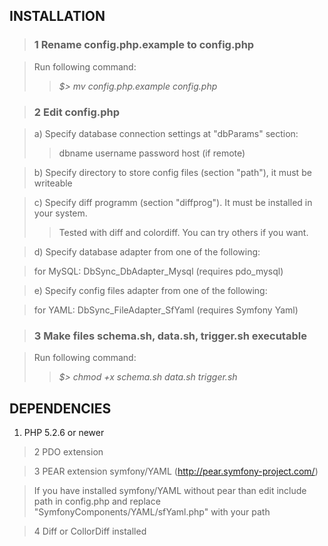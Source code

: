 ## INSTALLATION ##

> ### 1 Rename config.php.example to config.php ###

> Run following command:
> > _$> mv config.php.example config.php_


> ### 2 Edit config.php ###

> a) Specify database connection settings at "dbParams" section:
> > dbname
> > username
> > password
> > host (if remote)


> b) Specify directory to store config files (section "path"), it must be writeable

> c) Specify diff programm (section "diffprog"). It must be installed in your system.
> > Tested with diff and colordiff. You can try others if you want.


> d) Specify database adapter from one of the following:

> for MySQL: DbSync\_DbAdapter\_Mysql (requires pdo\_mysql)

> e) Specify config files adapter from one of the following:

> for YAML: DbSync\_FileAdapter\_SfYaml (requires Symfony Yaml)

> ### 3 Make files schema.sh, data.sh, trigger.sh executable ###

> Run following command:
> > _$> chmod +x schema.sh data.sh trigger.sh_

## DEPENDENCIES ##

  1. PHP 5.2.6 or newer


> 2 PDO extension

> 3 PEAR extension symfony/YAML (http://pear.symfony-project.com/)

> If you have installed symfony/YAML without pear than edit include path in config.php
> and replace "SymfonyComponents/YAML/sfYaml.php" with your path

> 4 Diff or CollorDiff installed